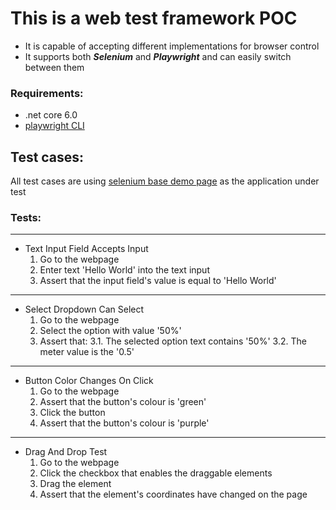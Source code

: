 # This is a web test framework POC
- It is capable of accepting different implementations for browser control
- It supports both ***Selenium*** and ***Playwright*** and can easily switch between them


### Requirements:
- .net core 6.0
- [playwright CLI](https://www.nuget.org/packages/Microsoft.Playwright.CLI)



## Test cases:
All test cases are using [selenium base demo page](https://seleniumbase.io/demo_page) as the application under test

### Tests:
---
- Text Input Field Accepts Input
    1. Go to the webpage
    2. Enter text 'Hello World' into the text input
    3. Assert that the input field's value is equal to 'Hello World'
---
- Select Dropdown Can Select
    1. Go to the webpage
    2. Select the option with value '50%'
    3. Assert that:
    3.1. The selected option text contains '50%'
    3.2. The meter value is the '0.5'
--- 
- Button Color Changes On Click
    1. Go to the webpage
    2. Assert that the button's colour is 'green'
    3. Click the button
    4. Assert that the button's colour is 'purple'
---
- Drag And Drop Test
    1. Go to the webpage
    2. Click the checkbox that enables the draggable elements
    3. Drag the element
    4. Assert that the element's coordinates have changed on the page
